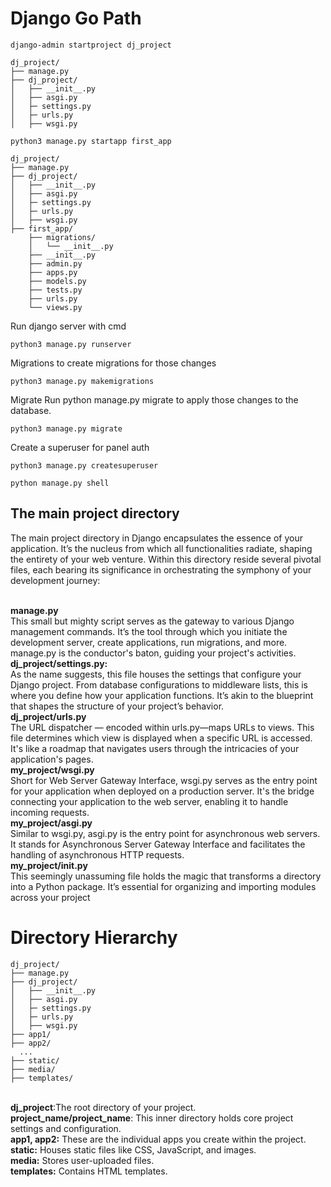 # Django Go Path 

```shell
django-admin startproject dj_project
```

```shell
dj_project/
├── manage.py
├── dj_project/
│   ├── __init__.py
│   ├── asgi.py
│   ├─ settings.py
│   ├─ urls.py
│   ├── wsgi.py 
```

```shell
python3 manage.py startapp first_app
```

```shell
dj_project/
├── manage.py
├── dj_project/
│   ├── __init__.py
│   ├── asgi.py
│   ├─ settings.py
│   ├─ urls.py
│   ├── wsgi.py
├── first_app/
    ├── migrations/
    │   └── __init__.py
    ├── __init__.py
    ├── admin.py
    ├── apps.py
    ├── models.py
    ├── tests.py
    ├── urls.py
    └── views.py
```

Run django server with cmd
```shell
python3 manage.py runserver
```

Migrations to create migrations for those changes
```shell
python3 manage.py makemigrations
```

Migrate Run python manage.py migrate to apply those changes to the database. 
```shell
python3 manage.py migrate
```

Create a superuser for panel auth
```shell
python3 manage.py createsuperuser
```

```shell
python manage.py shell
```

## The main project directory

The main project directory in Django encapsulates the essence of your application. It’s the nucleus from which all functionalities radiate, shaping the entirety of your web venture. Within this directory reside several pivotal files, each bearing its significance in orchestrating the symphony of your development journey:

<br/><b>manage.py</b><br/>
This small but mighty script serves as the gateway to various Django management commands. It’s the tool through which you initiate the development server, create applications, run migrations, and more. manage.py is the conductor's baton, guiding your project's activities.
<br/><b>dj_project/settings.py:</b><br/>
As the name suggests, this file houses the settings that configure your Django project. From database configurations to middleware lists, this is where you define how your application functions. It’s akin to the blueprint that shapes the structure of your project’s behavior.
<br/><b>dj_project/urls.py</b><br/>
The URL dispatcher — encoded within urls.py—maps URLs to views. This file determines which view is displayed when a specific URL is accessed. It's like a roadmap that navigates users through the intricacies of your application's pages.
<br/><b>my_project/wsgi.py</b><br/>
Short for Web Server Gateway Interface, wsgi.py serves as the entry point for your application when deployed on a production server. It's the bridge connecting your application to the web server, enabling it to handle incoming requests.
<br/><b>my_project/asgi.py</b><br/>
Similar to wsgi.py, asgi.py is the entry point for asynchronous web servers. It stands for Asynchronous Server Gateway Interface and facilitates the handling of asynchronous HTTP requests.
<br/><b>my_project/__init__.py</b><br/>
This seemingly unassuming file holds the magic that transforms a directory into a Python package. It’s essential for organizing and importing modules across your project

# Directory Hierarchy

```shell
dj_project/
├── manage.py
├── dj_project/
│   ├── __init__.py
│   ├── asgi.py
│   ├─ settings.py
│   ├─ urls.py
│   ├── wsgi.py
├── app1/
├── app2/
  ...
├── static/
├── media/
├── templates/
```
<br/>
<b>dj_project</b>:The root directory of your project.
<br/>
<b>project_name/project_name</b>: This inner directory holds core project settings and configuration.
<br/>
<b>app1, app2:</b> These are the individual apps you create within the project.
<br/>
<b>static:</b> Houses static files like CSS, JavaScript, and images.
<br/>
<b>media:</b> Stores user-uploaded files.
<br/>
<b>templates:</b> Contains HTML templates.
<br/>
